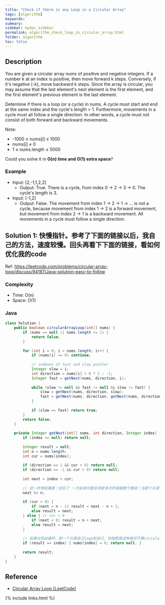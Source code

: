 ```yaml
---
title: "Check if there is any Loop in a Circular Array"
tags: [algorithm]
keywords:
summary:
sidebar: mydoc_sidebar
permalink: algorithm_check_loop_in_circular_array.html
folder: algorithm
toc: false
---
```


## Description
You are given a circular array nums of positive and negative integers. If a number k at an index is positive, then move forward k steps. Conversely, if it's negative (-k), move backward k steps. Since the array is circular, you may assume that the last element's next element is the first element, and the first element's previous element is the last element.

Determine if there is a loop (or a cycle) in nums. A cycle must start and end at the same index and the cycle's length > 1. Furthermore, movements in a cycle must all follow a single direction. In other words, a cycle must not consist of both forward and backward movements.

Note:
* -1000 ≤ nums[i] ≤ 1000
* nums[i] ≠ 0
* 1 ≤ nums.length ≤ 5000

Could you solve it in **O(n) time and O(1) extra space**?

### Example
* Input: [2,-1,1,2,2]
  * Output: True. There is a cycle, from index 0 -> 2 -> 3 -> 0. The cycle's length is 3.
* Input: [-1,2]
  * Output: False. The movement from index 1 -> 2 -> 1 -> ... is not a cycle, because movement from index 1 -> 2 is a forward movement, but movement from index 2 -> 1 is a backward movement. All movements in a cycle must follow a single direction.

## Solution 1: 快慢指针。参考了下面的链接以后，我自己的方法，速度较慢。回头再看下下面的链接，看如何优化我的code
Ref: https://leetcode.com/problems/circular-array-loop/discuss/94187/Java-solution-easy-to-follow

### Complexity
* Time: O(n)
* Space: O(1)

### Java
```java
class Solution {
    public boolean circularArrayLoop(int[] nums) {
        if (nums == null || nums.length <= 1) {
            return false;
        }
        
        for (int i = 0; i < nums.length; i++) {
            if (nums[i] == 0) continue;
            
            // indexes of fast and slow pointer
            Integer slow = i;
            int direction = nums[i] > 0 ? 1 : -1;
            Integer fast = getNext(nums, direction, i);
            
            while (slow != null && fast != null && slow != fast) {
                slow = getNext(nums, direction, slow);
                fast = getNext(nums, direction, getNext(nums, direction, fast));
            }
            
            if (slow == fast) return true;
        }
        return false;
    }
    
    private Integer getNext(int[] nums, int direction, Integer index) {
        if (index == null) return null;
        
        Integer result = null;
        int n = nums.length;
        int cur = nums[index];
        
        if (direction == 1 && cur < 0) return null;
        if (direction == -1 && cur > 0) return null;
        
        int next = index + cur;
        
        // 这一步特别重要！别忘了 一次前进可能会导致多次的穿越整个数组！当那个元素特别大的时候
        next %= n;
        
        if (cur > 0) {
            if (next > n - 1) result = next - n + 1;
            else result = next;
        } else { // cur < 0
            if (next < 0) result = n + next;
            else result = next;
        }
        
        // 如果出现自循环，即一个元素自己loop到自己，则按题意这种情况不算circular
        if (result == index) { nums[index] = 0; return null; }
        
        return result;
    }
}
```

## Reference
* [Circular Array Loop [LeetCode]](https://leetcode.com/problems/circular-array-loop/description/)

{% include links.html %}
